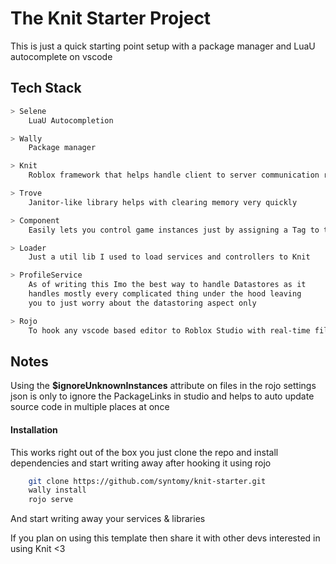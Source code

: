 # The Knit Starter Project

This is just a quick starting point setup with a package manager and LuaU autocomplete on vscode

Tech Stack
---
```bash
> Selene
    LuaU Autocompletion

> Wally
    Package manager

> Knit
    Roblox framework that helps handle client to server communication really easily

> Trove
    Janitor-like library helps with clearing memory very quickly

> Component
    Easily lets you control game instances just by assigning a Tag to them

> Loader
    Just a util lib I used to load services and controllers to Knit

> ProfileService
    As of writing this Imo the best way to handle Datastores as it 
    handles mostly every complicated thing under the hood leaving
    you to just worry about the datastoring aspect only

> Rojo
    To hook any vscode based editor to Roblox Studio with real-time file updates
```

Notes
---
Using the **$ignoreUnknownInstances** attribute on files in the rojo settings json is only to ignore the PackageLinks in studio and helps to auto update source code in multiple places at once

#### Installation 
This works right out of the box you just clone the repo and install dependencies and start writing away after hooking it using rojo

```bash
    git clone https://github.com/syntomy/knit-starter.git
    wally install
    rojo serve
```
And start writing away your services & libraries

If you plan on using this template then share it with other devs interested in using Knit <3
